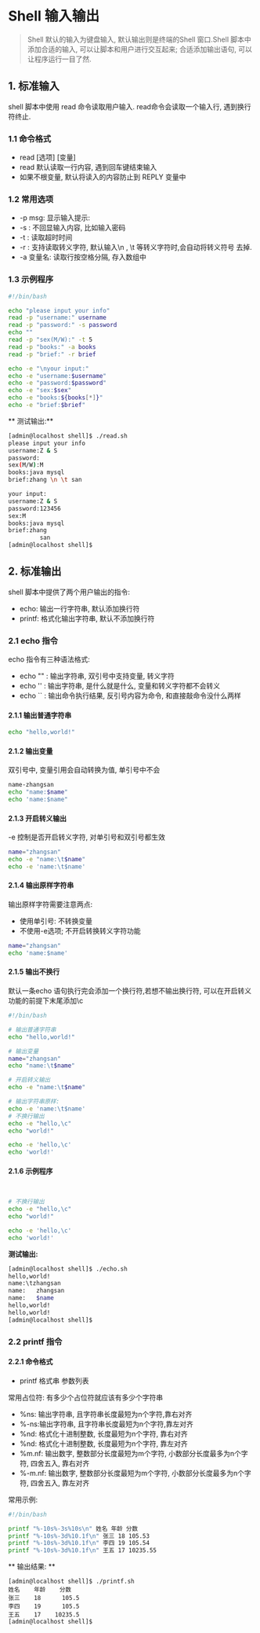 # Shell 输入输出

> Shell 默认的输入为键盘输入, 默认输出则是终端的Shell 窗口.Shell 脚本中添加合适的输入, 可以让脚本和用户进行交互起来; 合适添加输出语句, 可以让程序运行一目了然.

## 1. 标准输入

shell 脚本中使用 read 命令读取用户输入. read命令会读取一个输入行, 遇到换行符终止.
### 1.1 命令格式
* read \[选项\] \[变量\]  
* read 默认读取一行内容, 遇到回车键结束输入
* 如果不根变量, 默认将读入的内容防止到 REPLY 变量中

### 1.2 常用选项
* -p msg: 显示输入提示:
* -s : 不回显输入内容, 比如输入密码
* -t : 读取超时时间
* -r : 支持读取转义字符, 默认输入\n , \t 等转义字符时,会自动将转义符号 去掉.
* -a 变量名: 读取行按空格分隔, 存入数组中 

### 1.3 示例程序
```bash
#!/bin/bash

echo "please input your info"
read -p "username:" username
read -p "password:" -s password
echo ""
read -p "sex(M/W):" -t 5
read -p "books:" -a books
read -p "brief:" -r brief

echo -e "\nyour input:"
echo -e "username:$username"
echo -e "password:$password"
echo -e "sex:$sex"
echo -e "books:${books[*]}"
echo -e "brief:$brief"
```
** 测试输出:**
```bash
[admin@localhost shell]$ ./read.sh 
please input your info
username:Z & S
password:
sex(M/W):M
books:java mysql
brief:zhang \n \t san

your input:
username:Z & S
password:123456
sex:M
books:java mysql
brief:zhang 
         san
[admin@localhost shell]$ 
```

## 2. 标准输出
shell 脚本中提供了两个用户输出的指令:
* echo: 输出一行字符串, 默认添加换行符
* printf: 格式化输出字符串, 默认不添加换行符

### 2.1 echo 指令
echo 指令有三种语法格式:
* echo "" : 输出字符串, 双引号中支持变量, 转义字符
* echo '' : 输出字符串, 是什么就是什么, 变量和转义字符都不会转义
* echo `` : 输出命令执行结果, 反引号内容为命令, 和直接敲命令没什么两样

#### 2.1.1 输出普通字符串
```bash
echo "hello,world!"
```

#### 2.1.2 输出变量
双引号中, 变量引用会自动转换为值, 单引号中不会
```bash
name-zhangsan
echo "name:$name"
echo 'name:$name"
```

#### 2.1.3 开启转义输出
-e 控制是否开启转义字符, 对单引号和双引号都生效
```bash
name="zhangsan"
echo -e "name:\t$name"
echo -e 'name:\t$name'
```

#### 2.1.4 输出原样字符串
输出原样字符需要注意两点:
* 使用单引号: 不转换变量
* 不使用-e选项; 不开启转换转义字符功能
```bash
name="zhangsan"
echo 'name:$name'
```

#### 2.1.5 输出不换行
默认一条echo 语句执行完会添加一个换行符,若想不输出换行符, 可以在开启转义功能的前提下末尾添加\c

```bash
#!/bin/bash

# 输出普通字符串
echo "hello,world!"

# 输出变量
name="zhangsan"
echo "name:\t$name"

# 开启转义输出
echo -e "name:\t$name"

# 输出字符串原样:
echo -e 'name:\t$name'
# 不换行输出
echo -e "hello,\c"
echo "world!"

echo -e 'hello,\c'
echo 'world!'
```

#### 2.1.6 示例程序
```bash


# 不换行输出
echo -e "hello,\c"
echo "world!"

echo -e 'hello,\c'
echo 'world!'
```
**测试输出:**
```bash
[admin@localhost shell]$ ./echo.sh 
hello,world!
name:\tzhangsan
name:   zhangsan
name:   $name
hello,world!
hello,world!
[admin@localhost shell]$ 
```

### 2.2 printf 指令

#### 2.2.1 命令格式
* printf 格式串 参数列表

常用占位符: 有多少个占位符就应该有多少个字符串
* %ns: 输出字符串, 且字符串长度最短为n个字符,靠右对齐
* %-ns:输出字符串, 且字符串长度最短为n个字符,靠左对齐
* %nd: 格式化十进制整数, 长度最短为n个字符, 靠右对齐
* %nd: 格式化十进制整数, 长度最短为n个字符, 靠左对齐
* %m.nf: 输出数字, 整数部分长度最短为m个字符, 小数部分长度最多为n个字符, 四舍五入, 靠右对齐
* %-m.nf: 输出数字, 整数部分长度最短为m个字符, 小数部分长度最多为n个字符, 四舍五入, 靠左对齐

常用示例:

```bash
#!/bin/bash

printf "%-10s%-3s%10s\n" 姓名 年龄 分数
printf "%-10s%-3d%10.1f\n" 张三 18 105.53
printf "%-10s%-3d%10.1f\n" 李四 19 105.54
printf "%-10s%-3d%10.1f\n" 王五 17 10235.55
```

** 输出结果: **
```
[admin@localhost shell]$ ./printf.sh 
姓名    年龄    分数
张三    18      105.5
李四    19      105.5
王五    17    10235.5
[admin@localhost shell]$ 
```













































































